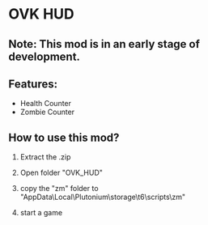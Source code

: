 # OVK HUD

## Note: This mod is in an early stage of development.

## Features:
   - Health Counter
   - Zombie Counter

## How to use this mod?

1. Extract the .zip
   
2. Open folder "OVK_HUD"

3. copy the "zm" folder to "AppData\Local\Plutonium\storage\t6\scripts\zm\"

4. start a game
